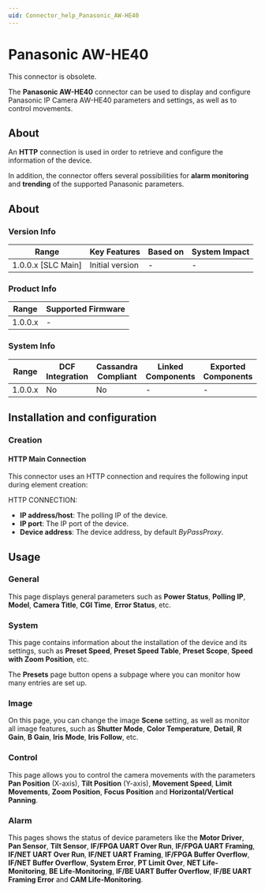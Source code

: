 ```yaml
---
uid: Connector_help_Panasonic_AW-HE40
---
```


# Panasonic AW-HE40

This connector is obsolete.

The **Panasonic AW-HE40** connector can be used to display and configure Panasonic IP Camera AW-HE40 parameters and settings, as well as to control movements.

## About

An **HTTP** connection is used in order to retrieve and configure the information of the device.

In addition, the connector offers several possibilities for **alarm monitoring** and **trending** of the supported Panasonic parameters.

## About

### Version Info

| Range                | Key Features     | Based on     | System Impact     |
|----------------------|------------------|--------------|-------------------|
| 1.0.0.x [SLC Main]   | Initial version  | -            | -                 |

### Product Info

| Range     | Supported Firmware     |
|-----------|------------------------|
| 1.0.0.x   | -                      |

### System Info

| Range     | DCF Integration     | Cassandra Compliant     | Linked Components     | Exported Components     |
|-----------|---------------------|-------------------------|-----------------------|-------------------------|
| 1.0.0.x   | No                  | No                      | -                     | -                       |

## Installation and configuration

### Creation

#### HTTP Main Connection

This connector uses an HTTP connection and requires the following input during element creation:

HTTP CONNECTION:

- **IP address/host**: The polling IP of the device.
- **IP port**: The IP port of the device.
- **Device address**: The device address, by default *ByPassProxy*.

## Usage

### General

This page displays general parameters such as **Power Status**, **Polling IP**, **Model**, **Camera Title**, **CGI Time**, **Error Status**, etc.

### System

This page contains information about the installation of the device and its settings, such as **Preset Speed**, **Preset Speed Table**, **Preset Scope**, **Speed with Zoom Position**, etc.

The **Presets** page button opens a subpage where you can monitor how many entries are set up.

### Image

On this page, you can change the image **Scene** setting, as well as monitor all image features, such as **Shutter Mode**, **Color Temperature**, **Detail**, **R Gain**, **B Gain**, **Iris Mode**, **Iris Follow**, etc.

### Control

This page allows you to control the camera movements with the parameters **Pan Position** (X-axis), **Tilt Position** (Y-axis), **Movement Speed**, **Limit Movements**, **Zoom Position**, **Focus Position** and **Horizontal/Vertical Panning**.

### Alarm

This pages shows the status of device parameters like the **Motor Driver**, **Pan Sensor**, **Tilt Sensor**, **IF/FPGA UART Over Run**, **IF/FPGA UART Framing**, **IF/NET UART Over Run**, **IF/NET UART Framing**, **IF/FPGA Buffer Overflow**, **IF/NET Buffer Overflow**, **System Error**, **PT Limit Over**, **NET Life-Monitoring**, **BE Life-Monitoring**, **IF/BE UART Buffer Overflow**, **IF/BE UART Framing Error** and **CAM Life-Monitoring**.
